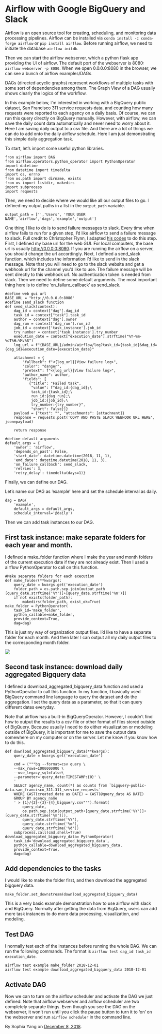 # Airflow with Google BigQuery and Slack

Airflow is an open source tool for creating, scheduling, and monitoring data processing pipelines. Airflow can be installed via `conda install -c conda-forge airflow` or `pip install airflow`. Before running airflow, we need to initiate the database `airflow initdb`.

Then we can start the airflow webserver, which a python flask app providing the UI of airflow. The default port of the webserver is 8080: `airflow webserver -p 8080`. When we open 0.0.0.0:8080 in the browser, we can see a bunch of airflow examples/DAGs.

DAGs (directed acyclic graphs) represent workflows of multiple tasks with some sort of dependencies among them. The Graph View of a DAG usually shows clearly the logics of the workflow.

In this example below, I’m interested in working with a BigQuery public dataset, San Francisco 311 service requests data, and counting how many requests were reported to each agency on a daily basis. Of course, we can run this query directly on BigQuery manually. However, with airflow, we can save the daily count data automatically and never need to worry about it. Here I am saving daily output to a csv file. And there are a lot of things we can do to add onto the daily airflow schedule. Here I am just demonstrating this simple daily aggregation task.

To start, let’s import some useful python libraries.
```
from airflow import DAG
from airflow.operators.python_operator import PythonOperator
import datetime
from datetime import timedelta
import os, errno
from os.path import dirname, exists
from os import listdir, makedirs
import subprocess
import requests
```

Then, we need to decide where we would like all our output files to go. I defined my output paths in a list in the `output_path` variable.
```
output_path = ['','Users', 'YOUR USER NAME','airflow','dags','example','output']
```

One thing I like to do is to send failure messages to slack. Every time when airflow fails to run for a given step, I’d like airflow to send a failure message to slack. Full credit to Christopher Flynn, I adapted [his codes](https://flynn.gg/blog/airflow-mods/) to do this step. First, I defined my base url for the web GUI. For local computers, the base url is usually http://0.0.0.0:8080. If you are running the airflow on a server, you should change the url accordingly. Next, I defined a send_slack function, which includes the information I’d like to send in the slack message. Note that you will need to go to the slack website and get a webhook url for the channel you’d like to use. The failure message will be sent directly to this webhook url. No authentication token is needed from slack. Then we need to define some default arguments. The most important thing here is to define ‘on_failure_callback’ as send_slack.

```
#define web gui url
BASE_URL = "http://0.0.0.0:8080"
#define send_slack function
def send_slack(context):
    dag_id = context["dag"].dag_id
    task_id = context["task"].task_id
    author = context["dag"].owner
    dag_run = context['dag_run'].run_id
    job_id = context['task_instance'].job_id
    try_number = context['task_instance'].try_number
    execution_date = context["execution_date"].strftime("%Y-%m-%dT%H:%M:%S")
    log_url = f"{BASE_URL}/admin/airflow/log?task_id={task_id}&dag_id={dag_id}&execution_date={execution_date}"
    
    attachment = {
        "fallback": f"<{log_url}|View failure log>",
        "color": "danger",
        "pretext": f"<{log_url}|View failure log>",
        "author_name": author,
        "fields": [
           {"title": "Failed task",
            "value": f"dag_id:{dag_id};\
            task_id:{task_id};\
            run_id:{dag_run};\
            job_id:{job_id};\
            try_number:{try_number}",
            "short": False}]}
    payload = {"text": "", "attachments": [attachment]}
    response = requests.post('COPY AND PASTE SLACK WEBHOOK URL HERE', json=payload)
    
    return response

#define default arguments
default_args = {
    'owner': 'airflow',
    'depends_on_past': False,
    'start_date': datetime.datetime(2018, 11, 1),
    'end_date': datetime.datetime(2018, 11, 3),
    'on_failure_callback': send_slack,
    'retries': 3,
    'retry_delay': timedelta(days=1)}
```

Finally, we can define our DAG.

Let’s name our DAG as ‘example’ here and set the schedule interval as daily.

```
dag = DAG(
    'example',
    default_args = default_args,
    schedule_interval='@daily')
```

Then we can add task instances to our DAG.

## First task instance: make separate folders for each year and month.

I defined a make_folder function where I make the year and month folders of the current execution date if they are not already exist. Then I used a airflow PythonOperator to call on this function.
```
#Make separate folders for each execution
def make_folder(**kwargs):
    query_date = kwargs.get('execution_date')
    folder_path = os.path.sep.join(output_path [query_date.strftime('%Y')]+[query_date.strftime('%m')])
    if not exists(folder_path):
        makedirs(folder_path, exist_ok=True)
make_folder = PythonOperator(
    task_id='make_folder',
    python_callable=make_folder,
    provide_context=True,
    dag=dag)
```
This is just my way of organization output files. I’d like to have a separate folder for each month. And then later I can output all my daily output files to the corresponding month folder.

![](airflow_bigquery.png)

## Second task instance: download daily aggregated Bigquery data
I defined a download_aggregated_bigquery_data function and used a PythonOperator to call this function. In my function, I basically used BigQuery command line language to query the dataset and do the aggregation. I set the query data as a parameter, so that it can query different dates everyday.

Note that airflow has a built-in BigQueryOperator. However, I couldn’t find how to output the results to a csv file or other format of files stored outside of BigQuery. Because usually I need to do either visualization or modeling outside of BigQuery, it is important for me to save the output data somewhere on my computer or on the server. Let me know if you know how to do this.

```
def download_aggregated_bigquery_data(**kwargs):
    query_date = kwargs.get('execution_date')
    
    cmd = ("""bq --format=csv query \
    --max_rows=1000000000 \
    --use_legacy_sql=false\
    --parameter='query_date:TIMESTAMP:{0}' \
    '
    SELECT agency_name, count(*) as counts from `bigquery-public-data.san_francisco_311.311_service_requests`
    WHERE CAST(created_date as DATE) = CAST(@query_date AS DATE)
    GROUP BY agency_name
    ' > {1}/{2}-{3}-{4}_bigquery.csv""").format(
        query_date,
        os.path.sep.join(output_path+[query_date.strftime('%Y')]+ [query_date.strftime('%m')]),
        query_date.strftime('%Y'),
        query_date.strftime('%m'),
        query_date.strftime('%d'))
    subprocess.call(cmd,shell=True)
download_aggregated_bigquery_data= PythonOperator(
    task_id='download_aggregated_bigquery_data',
    python_callable=download_aggregated_bigquery_data,
    provide_context=True,
    dag=dag)

```

## Add dependencies to the tasks
I would like to make the folder first, and then download the aggregated bigquery data.
```
make_folder.set_downstream(download_aggregated_bigquery_data)
```
This is a very basic example demonstration how to use airflow with slack and BigQuery. Normally after getting the data from BigQuery, users can add more task instances to do more data processing, visualization, and modeling.

## Test DAG
I normally test each of the instances before running the whole DAG. We can run the following commands. The format is `airflow test dag_id task_id execution_date`.

```
airflow test example make_folder 2018-12-01
airflow test example download_aggregated_bigquery_data 2018-12-01
```

## Activate DAG
Now we can to turn on the airflow scheduler and activate the DAG we just defined. Note that airflow webserver and airflow scheduler are two completely separate things. Even though you see the DAG on the webserver, it won’t run until you click the pause button to turn it to ‘on’ on the webserver and run `airflow scheduler` in the command line.

By Sophia Yang on [December 8, 2018](https://sophiamyang.medium.com/airflow-with-google-bigquery-and-slack-messaging-9ffa643e29ef).